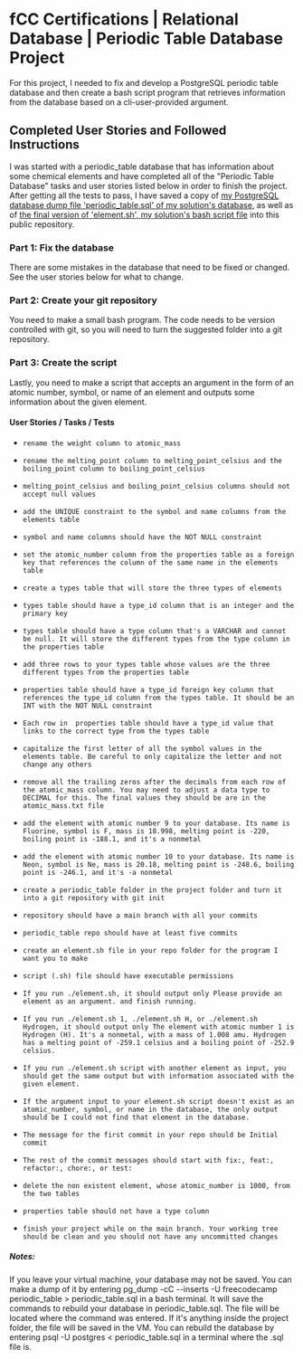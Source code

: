 # fCC Certifications | Relational Database |  Periodic Table Database Project
 For this project, I needed to fix and develop a PostgreSQL periodic table database and then create a bash script program that retrieves information from the database based on a cli-user-provided argument.

## Completed User Stories and Followed Instructions

I was started with a periodic_table database that has information about some chemical elements and have completed all of the "Periodic Table Database" tasks and user stories listed below in order to finish the project. After getting all the tests to pass, I have saved a copy of [my PostgreSQL database dump file 'periodic_table.sql' of my solution's database](https://github.com/Rami24t/Periodic-Table-Database/blob/main/periodic_table.sql), as well as of [the final version of 'element.sh', my solution's bash script file](https://github.com/Rami24t/Periodic-Table-Database/blob/main/element.sh) into this public repository.

### Part 1: Fix the database
There are some mistakes in the database that need to be fixed or changed. See the user stories below for what to change.

### Part 2: Create your git repository
You need to make a small bash program. The code needs to be version controlled with git, so you will need to turn the suggested folder into a git repository.

### Part 3: Create the script
Lastly, you need to make a script that accepts an argument in the form of an atomic number, symbol, or name of an element and outputs some information about the given element.

#### User Stories / Tasks / Tests
-     rename the weight column to atomic_mass
-     rename the melting_point column to melting_point_celsius and the boiling_point column to boiling_point_celsius
-     melting_point_celsius and boiling_point_celsius columns should not accept null values
-     add the UNIQUE constraint to the symbol and name columns from the elements table
-     symbol and name columns should have the NOT NULL constraint
-     set the atomic_number column from the properties table as a foreign key that references the column of the same name in the elements table
-     create a types table that will store the three types of elements
-     types table should have a type_id column that is an integer and the primary key
-     types table should have a type column that's a VARCHAR and cannot be null. It will store the different types from the type column in the properties table
-     add three rows to your types table whose values are the three different types from the properties table
-     properties table should have a type_id foreign key column that references the type_id column from the types table. It should be an INT with the NOT NULL constraint
-     Each row in  properties table should have a type_id value that links to the correct type from the types table
-     capitalize the first letter of all the symbol values in the elements table. Be careful to only capitalize the letter and not change any others
-     remove all the trailing zeros after the decimals from each row of the atomic_mass column. You may need to adjust a data type to DECIMAL for this. The final values they should be are in the atomic_mass.txt file
-     add the element with atomic number 9 to your database. Its name is Fluorine, symbol is F, mass is 18.998, melting point is -220, boiling point is -188.1, and it's a nonmetal
-     add the element with atomic number 10 to your database. Its name is Neon, symbol is Ne, mass is 20.18, melting point is -248.6, boiling point is -246.1, and it's -a nonmetal
-     create a periodic_table folder in the project folder and turn it into a git repository with git init
-     repository should have a main branch with all your commits
-     periodic_table repo should have at least five commits
-     create an element.sh file in your repo folder for the program I want you to make
-     script (.sh) file should have executable permissions
-     If you run ./element.sh, it should output only Please provide an element as an argument. and finish running.
-     If you run ./element.sh 1, ./element.sh H, or ./element.sh Hydrogen, it should output only The element with atomic number 1 is Hydrogen (H). It's a nonmetal, with a mass of 1.008 amu. Hydrogen has a melting point of -259.1 celsius and a boiling point of -252.9 celsius.
-     If you run ./element.sh script with another element as input, you should get the same output but with information associated with the given element.
-     If the argument input to your element.sh script doesn't exist as an atomic_number, symbol, or name in the database, the only output should be I could not find that element in the database.
-     The message for the first commit in your repo should be Initial commit
-     The rest of the commit messages should start with fix:, feat:, refactor:, chore:, or test:
-     delete the non existent element, whose atomic_number is 1000, from the two tables
-     properties table should not have a type column
-     finish your project while on the main branch. Your working tree should be clean and you should not have any uncommitted changes

##### Notes:
If you leave your virtual machine, your database may not be saved. You can make a dump of it by entering pg_dump -cC --inserts -U freecodecamp periodic_table > periodic_table.sql in a bash terminal. It will save the commands to rebuild your database in periodic_table.sql. The file will be located where the command was entered. If it's anything inside the project folder, the file will be saved in the VM. You can rebuild the database by entering psql -U postgres < periodic_table.sql in a terminal where the .sql file is.

